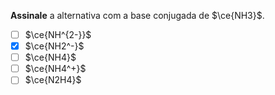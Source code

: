**Assinale** a alternativa com a base conjugada de $\ce{NH3}$.

- [ ] $\ce{NH^{2-}}$
- [x] $\ce{NH2^-}$
- [ ] $\ce{NH4}$
- [ ] $\ce{NH4^+}$
- [ ] $\ce{N2H4}$
